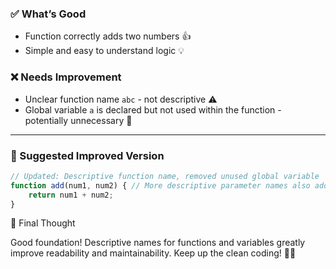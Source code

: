 ### ✅ What’s Good
- Function correctly adds two numbers 👍
- Simple and easy to understand logic 💡

### ❌ Needs Improvement
- Unclear function name `abc` -  not descriptive ⚠️
- Global variable `a` is declared but not used within the function - potentially unnecessary 🧩

---

### 🔧 Suggested Improved Version

```js
// Updated: Descriptive function name, removed unused global variable
function add(num1, num2) { // More descriptive parameter names also added
    return num1 + num2;
}
```

🌟 Final Thought

Good foundation!  Descriptive names for functions and variables greatly improve readability and maintainability. Keep up the clean coding! 💪🔥
